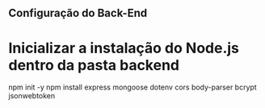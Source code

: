 ## Configuração do Back-End

# Inicializar a instalação do Node.js dentro da pasta backend

npm init -y
npm install express mongoose dotenv cors body-parser bcrypt jsonwebtoken
